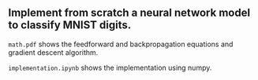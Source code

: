
## Implement from scratch a neural network model to classify MNIST digits. 

`math.pdf` shows the feedforward and backpropagation equations and gradient descent algorithm.

`implementation.ipynb` shows the implementation using numpy.

